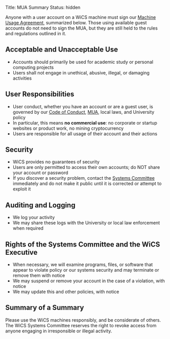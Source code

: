 Title: MUA Summary
Status: hidden

Anyone with a user account on a WiCS machine must sign our [Machine Usage
Agreement]({filename}/pages/mua.md), summarized below. Those using available
guest accounts do not need to sign the MUA, but they are still held to the
rules and regulations outlined in it.

## Acceptable and Unacceptable Use ##

- Accounts should primarily be used for academic study or personal computing
  projects
- Users shall not engage in unethical, abusive, illegal, or damaging activities

## User Responsibilities ##

- User conduct, whether you have an account or are a guest user, is governed by
  our [Code of Conduct]({filename}/pages/code-of-conduct.md),
  [MUA]({filename}/pages/mua.md), local laws, and University policy
- In particular, this means **no commercial use**: no corporate or startup
  websites or product work, no mining cryptocurrency
- Users are responsible for all usage of their account and their actions

## Security ##

- WiCS provides no guarantees of security
- Users are only permitted to access their own accounts; do NOT share your
  account or password
- If you discover a security problem, contact the [Systems
  Committee](mailto:wics-sys@lists.uwaterloo.ca) immediately and do not make it
  public until it is corrected or attempt to exploit it

## Auditing and Logging ##

- We log your activity
- We may share these logs with the University or local law enforcement when
  required

## Rights of the Systems Committee and the WiCS Executive ##

- When necessary, we will examine programs, files, or software that appear to
  violate policy or our systems security and may terminate or remove them with
  notice
- We may suspend or remove your account in the case of a violation, with notice
- We may update this and other policies, with notice

## Summary of a Summary ##

Please use the WiCS machines responsibly, and be considerate of others. The WiCS Systems
Committee reserves the right to revoke access from anyone engaging in irresponsible or
illegal activity.
